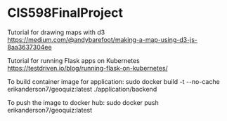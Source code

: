 # CIS598FinalProject

Tutorial for drawing maps with d3
https://medium.com/@andybarefoot/making-a-map-using-d3-js-8aa3637304ee

Tutorial for running Flask apps on Kubernetes
https://testdriven.io/blog/running-flask-on-kubernetes/

To build container image for application:
sudo docker build -t --no-cache erikanderson7/geoquiz:latest ./application/backend

To push the image to docker hub:
sudo docker push erikanderson7/geoquiz:latest